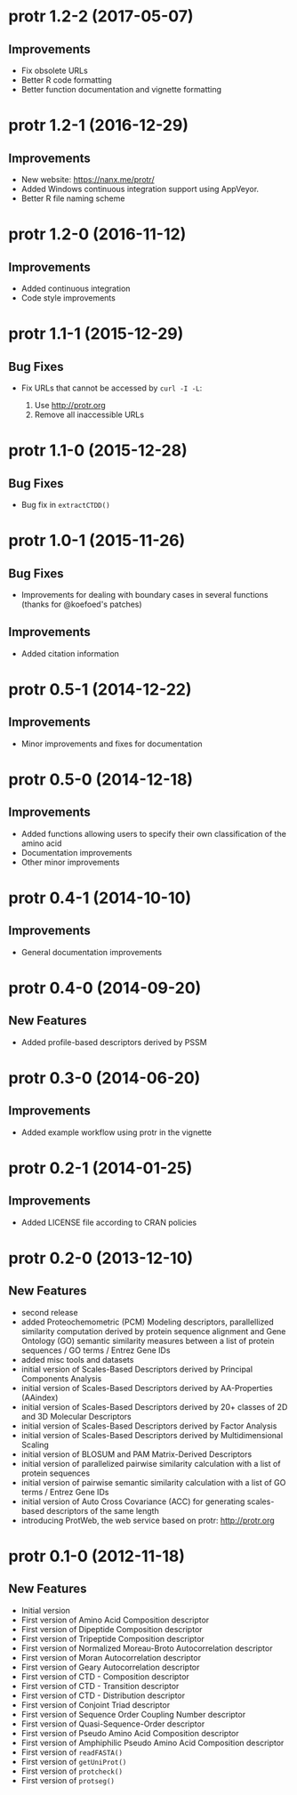 # protr 1.2-2 (2017-05-07)

## Improvements

- Fix obsolete URLs
- Better R code formatting
- Better function documentation and vignette formatting

# protr 1.2-1 (2016-12-29)

## Improvements

- New website: https://nanx.me/protr/
- Added Windows continuous integration support using AppVeyor.
- Better R file naming scheme

# protr 1.2-0 (2016-11-12)

## Improvements

- Added continuous integration
- Code style improvements
  
# protr 1.1-1 (2015-12-29)

## Bug Fixes

- Fix URLs that cannot be accessed by `curl -I -L`:

    1. Use http://protr.org
    2. Remove all inaccessible URLs

# protr 1.1-0 (2015-12-28)

## Bug Fixes

- Bug fix in `extractCTDD()`

# protr 1.0-1 (2015-11-26)

## Bug Fixes

- Improvements for dealing with boundary cases in several functions (thanks for @koefoed's patches)

## Improvements

- Added citation information
  
# protr 0.5-1 (2014-12-22)

## Improvements

- Minor improvements and fixes for documentation
  
# protr 0.5-0 (2014-12-18)

## Improvements

- Added functions allowing users to specify their own classification of the amino acid
- Documentation improvements
- Other minor improvements
  
# protr 0.4-1 (2014-10-10)

## Improvements

- General documentation improvements
  
# protr 0.4-0 (2014-09-20)

## New Features

- Added profile-based descriptors derived by PSSM
  
# protr 0.3-0 (2014-06-20)

## Improvements

- Added example workflow using protr in the vignette
  
# protr 0.2-1 (2014-01-25)

## Improvements

- Added LICENSE file according to CRAN policies
  
# protr 0.2-0 (2013-12-10)

## New Features

- second release
- added Proteochemometric (PCM) Modeling descriptors, parallellized similarity computation derived by protein sequence alignment and Gene Ontology (GO) semantic similarity measures between a list of protein sequences / GO terms / Entrez Gene IDs
- added misc tools and datasets
- initial version of Scales-Based Descriptors derived by Principal Components Analysis
- initial version of Scales-Based Descriptors derived by AA-Properties (AAindex)
- initial version of Scales-Based Descriptors derived by 20+ classes of 2D and 3D Molecular Descriptors
- initial version of Scales-Based Descriptors derived by Factor Analysis
- initial version of Scales-Based Descriptors derived by Multidimensional Scaling
- initial version of BLOSUM and PAM Matrix-Derived Descriptors
- initial version of parallelized pairwise similarity calculation with a list of protein sequences
- initial version of pairwise semantic similarity calculation with a list of GO terms / Entrez Gene IDs
- initial version of Auto Cross Covariance (ACC) for generating scales-based descriptors of the same length
- introducing ProtWeb, the web service based on protr: http://protr.org

# protr 0.1-0 (2012-11-18)

## New Features

- Initial version
- First version of Amino Acid Composition descriptor
- First version of Dipeptide Composition descriptor
- First version of Tripeptide Composition descriptor
- First version of Normalized Moreau-Broto Autocorrelation descriptor
- First version of Moran Autocorrelation descriptor
- First version of Geary Autocorrelation descriptor
- First version of CTD - Composition descriptor
- First version of CTD - Transition descriptor
- First version of CTD - Distribution descriptor
- First version of Conjoint Triad descriptor
- First version of Sequence Order Coupling Number descriptor
- First version of Quasi-Sequence-Order descriptor
- First version of Pseudo Amino Acid Composition descriptor
- First version of Amphiphilic Pseudo Amino Acid Composition descriptor
- First version of `readFASTA()`
- First version of `getUniProt()`
- First version of `protcheck()`
- First version of `protseg()`
